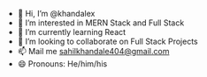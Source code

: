 - 👋 Hi, I’m @khandalex
- 👀 I’m interested in MERN Stack and Full Stack 
- 🌱 I’m currently learning React
- 💞️ I’m looking to collaborate on Full Stack Projects
- 📫 Mail me sahilkhandale404@gmail.com
- 😄 Pronouns: He/him/his
